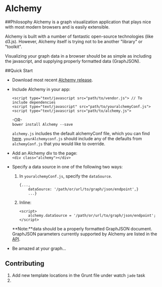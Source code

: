 Alchemy
=======
##Philosophy 
Alchemy is a graph visualization application that plays nice with most modern browsers and is easily extensible.

Alchemy is built with a number of fantastic open-source technologies (like d3.js).  However, Alchemy itself is trying not to be another "library" or "toolkit".  

Visualizing your graph data in a browser should be as simple as including the javascript, and supplying properly formatted data (GraphJSON).


##Quick Start

* Download most recent [Alchemy release](#).
* Include Alchemy in your app:
    ```
    <script type="text/javascript src="path/to/vendor.js"> // To include dependencies
    <script type="text/javascript" src="path/to/youralchemyConf.js">    
    <script type="text/javascript src="path/to/alchemy.js">
    ```
    -OR-    
    `bower install Alchemy --save`

    `alchemy.js` includes the default alchemyConf file, which you can find [here](#).  `yourAlchemyconf.js` should include any of the defaults from `alchemyConf.js` that you would like to override.  

* Add an Alchemy div to the page:    
    `<div class="alchemy"></div>`

* Specify a data source in one of the following two ways: 
    1. In `youralchemyConf.js`, specify the `dataSource`.    
        ```
        {...,    
            dataSource: '/path/or/url/to/graph/json/endpoint',}    
            ...}    
        ```
    2. Inline:
        ```
        <script>
            alchemy.dataSource = '/path/or/url/to/graph/json/endpoint';
        </script>
        ```    

    **Note:**data should be a properly formatted GraphJSON document.  GraphJSON parameters currently supported by Alchemy are listed in the [API](#).    

*  Be amazed at your graph...


## Contributing 
1) Add new template locations in the Grunt file under watch `jade` task
2)